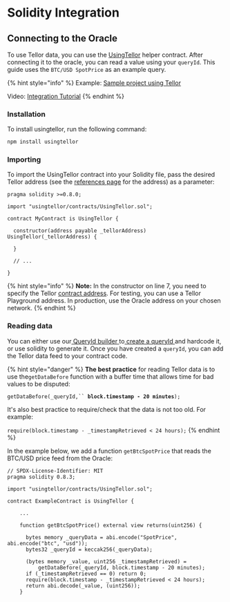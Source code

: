 # Solidity Integration

## Connecting to the Oracle

To use Tellor data, you can use the [UsingTellor](https://github.com/tellor-io/usingtellor) helper contract. After connecting it to the oracle, you can read a value using your `queryId`. This guide uses the `BTC/USD SpotPrice` as an example query.

{% hint style="info" %}
Example: [Sample project using Tellor](https://github.com/tellor-io/sampleUsingTellor)

Video: [Integration Tutorial](https://www.youtube.com/watch?v=1UMa9TACx48)
{% endhint %}

### Installation

To install usingtellor, run the following command:

```bash
npm install usingtellor
```

### Importing

To import the UsingTellor contract into your Solidity file, pass the desired Tellor address (see the [references page](https://docs.tellor.io/tellor/the-basics/contracts-reference) for the address) as a parameter:

```solidity
pragma solidity >=0.8.0;

import "usingtellor/contracts/UsingTellor.sol";

contract MyContract is UsingTellor {

  constructor(address payable _tellorAddress) UsingTellor(_tellorAddress) {

  }

  // ...

}
```

{% hint style="info" %}
**Note:** In the constructor on line 7, you need to specify the Tellor [contract address](https://docs.tellor.io/tellor/the-basics/contracts-reference). For testing, you can use a Tellor Playground address. In production, use the Oracle address on your chosen network.
{% endhint %}

### Reading data

You can either use our[ QueryId builder ](https://tellor.io/queryidbuilder)to[ create a queryId ](creating-a-query.md)and hardcode it, or use solidity to generate it. Once you have created a `queryId`, you can add the Tellor data feed to your contract code.&#x20;

{% hint style="danger" %}
**The best practice** for reading Tellor data is to use the`getDataBefore` function with a buffer time that allows time for bad values to be disputed:

`getDataBefore(_queryId,`` `**`block.timestamp - 20 minutes`**`);`

It's also best practice to require/check that the data is not too old. For example:&#x20;

`require(block.timestamp - _timestampRetrieved < 24 hours);`
{% endhint %}

In the example below, we add a function `getBtcSpotPrice` that reads the BTC/USD price feed from the Oracle:

```solidity
// SPDX-License-Identifier: MIT
pragma solidity 0.8.3;

import "usingtellor/contracts/UsingTellor.sol";

contract ExampleContract is UsingTellor {

    ...

    function getBtcSpotPrice() external view returns(uint256) {
    
      bytes memory _queryData = abi.encode("SpotPrice", abi.encode("btc", "usd"));
      bytes32 _queryId = keccak256(_queryData);
      
      (bytes memory _value, uint256 _timestampRetrieved) =
          getDataBefore(_queryId, block.timestamp - 20 minutes);
      if (_timestampRetrieved == 0) return 0;
      require(block.timestamp - _timestampRetrieved < 24 hours);
      return abi.decode(_value, (uint256));
    }
```

###
